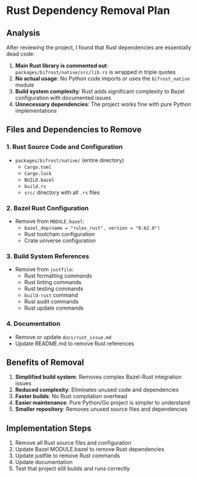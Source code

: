 # Rust Dependency Removal Plan

## Analysis

After reviewing the project, I found that Rust dependencies are essentially dead code:

1. **Main Rust library is commented out**: `packages/bifrost/native/src/lib.rs` is wrapped in triple quotes
2. **No actual usage**: No Python code imports or uses the `bifrost_native` module
3. **Build system complexity**: Rust adds significant complexity to Bazel configuration with documented issues
4. **Unnecessary dependencies**: The project works fine with pure Python implementations

## Files and Dependencies to Remove

### 1. Rust Source Code and Configuration
- `packages/bifrost/native/` (entire directory)
  - `Cargo.toml`
  - `Cargo.lock`
  - `BUILD.bazel`
  - `build.rs`
  - `src/` directory with all `.rs` files

### 2. Bazel Rust Configuration
- Remove from `MODULE.bazel`:
  - `bazel_dep(name = "rules_rust", version = "0.62.0")`
  - Rust toolchain configuration
  - Crate universe configuration

### 3. Build System References
- Remove from `justfile`:
  - Rust formatting commands
  - Rust linting commands  
  - Rust testing commands
  - `build-rust` command
  - Rust audit commands
  - Rust update commands

### 4. Documentation
- Remove or update `docs/rust_issue.md`
- Update README.md to remove Rust references

## Benefits of Removal

1. **Simplified build system**: Removes complex Bazel-Rust integration issues
2. **Reduced complexity**: Eliminates unused code and dependencies
3. **Faster builds**: No Rust compilation overhead
4. **Easier maintenance**: Pure Python/Go project is simpler to understand
5. **Smaller repository**: Removes unused source files and dependencies

## Implementation Steps

1. Remove all Rust source files and configuration
2. Update Bazel MODULE.bazel to remove Rust dependencies
3. Update justfile to remove Rust commands
4. Update documentation
5. Test that project still builds and runs correctly
